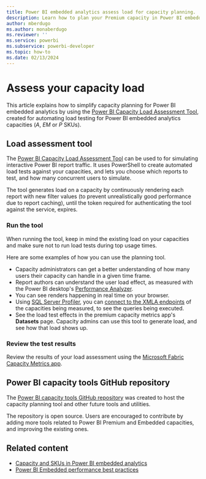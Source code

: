 ```yaml
---
title: Power BI embedded analytics assess load for capacity planning.
description: Learn how to plan your Premium capacity in Power BI embedded analytics.
author: mberdugo
ms.author: monaberdugo
ms.reviewer: ''
ms.service: powerbi
ms.subservice: powerbi-developer
ms.topic: how-to
ms.date: 02/13/2024
---
```


# Assess your capacity load

This article explains how to simplify capacity planning for Power BI embedded analytics by using the [Power BI Capacity Load Assessment Tool](https://github.com/microsoft/PowerBI-Tools-For-Capacities/tree/master/LoadTestingPowerShellTool/), created for automating load testing for Power BI embedded analytics capacities (*A*, *EM* or *P* SKUs).

## Load assessment tool

 The [Power BI Capacity Load Assessment Tool](https://github.com/microsoft/PowerBI-Tools-For-Capacities/tree/master/LoadTestingPowerShellTool/) can be used to for simulating interactive Power BI report traffic. It uses PowerShell to create automated load tests against your capacities, and lets you choose which reports to test, and how many concurrent users to simulate.

The tool generates load on a capacity by continuously rendering each report with new filter values (to prevent unrealistically good performance due to report caching), until the token required for authenticating the tool against the service, expires.

### Run the tool

When running the tool, keep in mind the existing load on your capacities and make sure not to run load tests during top usage times.

Here are some examples of how you can use the planning tool.

* Capacity administrators can get a better understanding of how many users their capacity can handle in a given time frame.
* Report authors can understand the user load effect, as measured with the Power BI desktop's [Performance Analyzer](../../create-reports/desktop-performance-analyzer.md).
* You can see renders happening in real time on your browser.
* Using [SQL Server Profiler](/sql/tools/sql-server-profiler/start-sql-server-profiler), you can [connect to the XMLA endpoints](../../enterprise/service-premium-connect-tools.md) of the capacities being measured, to see the queries being executed.
* See the load test effects in the premium capacity metrics app's **Datasets** page. Capacity admins can use this tool to generate load, and see how that load shows up.

### Review the test results

Review the results of your load assessment using the [Microsoft Fabric Capacity Metrics app](/fabric/enterprise/metrics-app).

## Power BI capacity tools GitHub repository

The [Power BI capacity tools GitHub repository](https://github.com/microsoft/PowerBI-Tools-For-Capacities) was created to host the capacity planning tool and other future tools and utilities.

The repository is open source. Users are encouraged to contribute by adding more tools related to Power BI Premium and Embedded capacities, and improving the existing ones.

## Related content

* [Capacity and SKUs in Power BI embedded analytics](embedded-capacity.md)
* [Power BI Embedded performance best practices](embedded-performance-best-practices.md)

